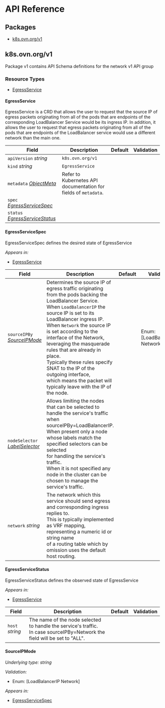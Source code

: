 # API Reference

## Packages
- [k8s.ovn.org/v1](#k8sovnorgv1)


## k8s.ovn.org/v1

Package v1 contains API Schema definitions for the network v1 API group

### Resource Types
- [EgressService](#egressservice)



#### EgressService



EgressService is a CRD that allows the user to request that the source
IP of egress packets originating from all of the pods that are endpoints
of the corresponding LoadBalancer Service would be its ingress IP.
In addition, it allows the user to request that egress packets originating from
all of the pods that are endpoints of the LoadBalancer service would use a different
network than the main one.





| Field | Description | Default | Validation |
| --- | --- | --- | --- |
| `apiVersion` _string_ | `k8s.ovn.org/v1` | | |
| `kind` _string_ | `EgressService` | | |
| `metadata` _[ObjectMeta](https://kubernetes.io/docs/reference/generated/kubernetes-api/v1.28/#objectmeta-v1-meta)_ | Refer to Kubernetes API documentation for fields of `metadata`. |  |  |
| `spec` _[EgressServiceSpec](#egressservicespec)_ |  |  |  |
| `status` _[EgressServiceStatus](#egressservicestatus)_ |  |  |  |


#### EgressServiceSpec



EgressServiceSpec defines the desired state of EgressService



_Appears in:_
- [EgressService](#egressservice)

| Field | Description | Default | Validation |
| --- | --- | --- | --- |
| `sourceIPBy` _[SourceIPMode](#sourceipmode)_ | Determines the source IP of egress traffic originating from the pods backing the LoadBalancer Service.<br />When `LoadBalancerIP` the source IP is set to its LoadBalancer ingress IP.<br />When `Network` the source IP is set according to the interface of the Network,<br />leveraging the masquerade rules that are already in place.<br />Typically these rules specify SNAT to the IP of the outgoing interface,<br />which means the packet will typically leave with the IP of the node. |  | Enum: [LoadBalancerIP Network] <br /> |
| `nodeSelector` _[LabelSelector](https://kubernetes.io/docs/reference/generated/kubernetes-api/v1.28/#labelselector-v1-meta)_ | Allows limiting the nodes that can be selected to handle the service's traffic when sourceIPBy=LoadBalancerIP.<br />When present only a node whose labels match the specified selectors can be selected<br />for handling the service's traffic.<br />When it is not specified any node in the cluster can be chosen to manage the service's traffic. |  |  |
| `network` _string_ | The network which this service should send egress and corresponding ingress replies to.<br />This is typically implemented as VRF mapping, representing a numeric id or string name<br />of a routing table which by omission uses the default host routing. |  |  |


#### EgressServiceStatus



EgressServiceStatus defines the observed state of EgressService



_Appears in:_
- [EgressService](#egressservice)

| Field | Description | Default | Validation |
| --- | --- | --- | --- |
| `host` _string_ | The name of the node selected to handle the service's traffic.<br />In case sourceIPBy=Network the field will be set to "ALL". |  |  |


#### SourceIPMode

_Underlying type:_ _string_



_Validation:_
- Enum: [LoadBalancerIP Network]

_Appears in:_
- [EgressServiceSpec](#egressservicespec)



